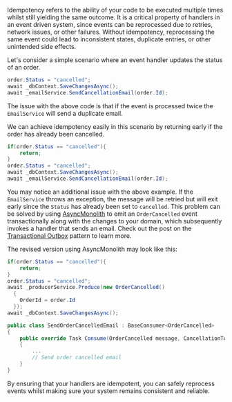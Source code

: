 Idempotency refers to the ability of your code to be executed multiple times whilst still yielding the same outcome. It is a critical property of handlers in an event driven system, since events can be reprocessed due to retries, network issues, or other failures. Without idempotency, reprocessing the same event could lead to inconsistent states, duplicate entries, or other unintended side effects.

Let's consider a simple scenario where an event handler updates the status of an order.

```csharp
order.Status = "cancelled";
await _dbContext.SaveChangesAsync();
await _emailService.SendCancellationEmail(order.Id);
```

The issue with the above code is that if the event is processed twice the `EmailService` will send a duplicate email.

We can achieve idempotency easily in this scenario by returning early if the order has already been cancelled.

```csharp
if(order.Status == "cancelled"){
    return;
}
order.Status = "cancelled";
await _dbContext.SaveChangesAsync();
await _emailService.SendCancellationEmail(order.Id);
```

You may notice an additional issue with the above example. If the `EmailService` throws an exception, the message will be retried but will exit early since the `Status` has already been set to `cancelled`. This problem can be solved by using [AsyncMonolith](https://github.com/Timmoth/AsyncMonolith) to emit an `OrderCancelled` event transactionally along with the changes to your domain, which subsequently invokes a handler that sends an email. Check out the post on the [Transactional Outbox](../transactional-outbox) pattern to learn more.

The revised version using AsyncMonolith may look like this:

```csharp
if(order.Status == "cancelled"){
    return;
}
order.Status = "cancelled";
await _producerService.Produce(new OrderCancelled()
  {
    OrderId = order.Id
  });
await _dbContext.SaveChangesAsync();
```

```csharp
public class SendOrderCancelledEmail : BaseConsumer<OrderCancelled>
{
    public override Task Consume(OrderCancelled message, CancellationToken cancellationToken)
    {
        ...
        // Send order cancelled email
    }
}
```

By ensuring that your handlers are idempotent, you can safely reprocess events whilst making sure your system remains consistent and reliable.
